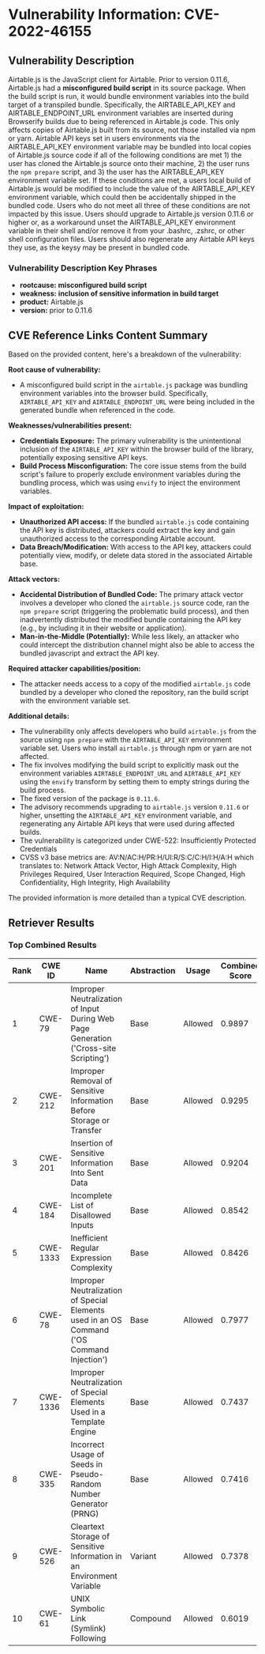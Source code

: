 # Vulnerability Information: CVE-2022-46155

## Vulnerability Description
Airtable.js is the JavaScript client for Airtable. Prior to version 0.11.6, Airtable.js had a **misconfigured build script** in its source package. When the build script is run, it would bundle environment variables into the build target of a transpiled bundle. Specifically, the AIRTABLE_API_KEY and AIRTABLE_ENDPOINT_URL environment variables are inserted during Browserify builds due to being referenced in Airtable.js code. This only affects copies of Airtable.js built from its source, not those installed via npm or yarn. Airtable API keys set in users environments via the AIRTABLE_API_KEY environment variable may be bundled into local copies of Airtable.js source code if all of the following conditions are met 1) the user has cloned the Airtable.js source onto their machine, 2) the user runs the `npm prepare` script, and 3) the user has the AIRTABLE_API_KEY environment variable set. If these conditions are met, a users local build of Airtable.js would be modified to include the value of the AIRTABLE_API_KEY environment variable, which could then be accidentally shipped in the bundled code. Users who do not meet all three of these conditions are not impacted by this issue. Users should upgrade to Airtable.js version 0.11.6 or higher or, as a workaround unset the AIRTABLE_API_KEY environment variable in their shell and/or remove it from your .bashrc, .zshrc, or other shell configuration files. Users should also regenerate any Airtable API keys they use, as the keysy may be present in bundled code.

### Vulnerability Description Key Phrases
- **rootcause:** **misconfigured build script**
- **weakness:** **inclusion of sensitive information in build target**
- **product:** Airtable.js
- **version:** prior to 0.11.6

## CVE Reference Links Content Summary
Based on the provided content, here's a breakdown of the vulnerability:

**Root cause of vulnerability:**

*   A misconfigured build script in the `airtable.js` package was bundling environment variables into the browser build. Specifically, `AIRTABLE_API_KEY` and `AIRTABLE_ENDPOINT_URL` were being included in the generated bundle when referenced in the code.

**Weaknesses/vulnerabilities present:**

*   **Credentials Exposure:** The primary vulnerability is the unintentional inclusion of the `AIRTABLE_API_KEY` within the browser build of the library, potentially exposing sensitive API keys.
*   **Build Process Misconfiguration:** The core issue stems from the build script's failure to properly exclude environment variables during the bundling process, which was using `envify` to inject the environment variables.

**Impact of exploitation:**

*   **Unauthorized API access:** If the bundled `airtable.js` code containing the API key is distributed, attackers could extract the key and gain unauthorized access to the corresponding Airtable account.
*   **Data Breach/Modification:** With access to the API key, attackers could potentially view, modify, or delete data stored in the associated Airtable base.

**Attack vectors:**

*   **Accidental Distribution of Bundled Code:** The primary attack vector involves a developer who cloned the `airtable.js` source code, ran the `npm prepare` script (triggering the problematic build process), and then inadvertently distributed the modified bundle containing the API key (e.g., by including it in their website or application).
*   **Man-in-the-Middle (Potentially):** While less likely, an attacker who could intercept the distribution channel might also be able to access the bundled javascript and extract the API key.

**Required attacker capabilities/position:**

*   The attacker needs access to a copy of the modified `airtable.js` code bundled by a developer who cloned the repository, ran the build script with the environment variable set.

**Additional details:**

*   The vulnerability only affects developers who build `airtable.js` from the source using `npm prepare` with the `AIRTABLE_API_KEY` environment variable set. Users who install `airtable.js` through npm or yarn are not affected.
*   The fix involves modifying the build script to explicitly mask out the environment variables `AIRTABLE_ENDPOINT_URL` and `AIRTABLE_API_KEY` using the `envify` transform by setting them to empty strings during the build process.
*   The fixed version of the package is `0.11.6`.
*   The advisory recommends upgrading to `airtable.js` version `0.11.6` or higher, unsetting the `AIRTABLE_API_KEY` environment variable, and regenerating any Airtable API keys that were used during affected builds.
*   The vulnerability is categorized under CWE-522: Insufficiently Protected Credentials
*   CVSS v3 base metrics are: AV:N/AC:H/PR:H/UI:R/S:C/C:H/I:H/A:H which translates to: Network Attack Vector, High Attack Complexity, High Privileges Required, User Interaction Required, Scope Changed, High Confidentiality, High Integrity, High Availability

The provided information is more detailed than a typical CVE description.

## Retriever Results

### Top Combined Results

| Rank | CWE ID | Name | Abstraction | Usage | Combined Score | Retrievers | Individual Scores |
|------|--------|------|-------------|-------|---------------|------------|-------------------|
| 1 | CWE-79 | Improper Neutralization of Input During Web Page Generation ('Cross-site Scripting') | Base | Allowed | 0.9897 | dense, sparse, graph | dense: 0.364, sparse: 1.000, graph: 0.658 |
| 2 | CWE-212 | Improper Removal of Sensitive Information Before Storage or Transfer | Base | Allowed | 0.9295 | sparse, graph | sparse: 1.000, graph: 1.000 |
| 3 | CWE-201 | Insertion of Sensitive Information Into Sent Data | Base | Allowed | 0.9204 | sparse, graph | sparse: 1.000, graph: 0.975 |
| 4 | CWE-184 | Incomplete List of Disallowed Inputs | Base | Allowed | 0.8542 | sparse, graph | sparse: 1.000, graph: 0.789 |
| 5 | CWE-1333 | Inefficient Regular Expression Complexity | Base | Allowed | 0.8426 | sparse, graph | sparse: 1.000, graph: 0.757 |
| 6 | CWE-78 | Improper Neutralization of Special Elements used in an OS Command ('OS Command Injection') | Base | Allowed | 0.7977 | sparse, graph | sparse: 1.000, graph: 0.631 |
| 7 | CWE-1336 | Improper Neutralization of Special Elements Used in a Template Engine | Base | Allowed | 0.7437 | dense, sparse | dense: 0.343, sparse: 1.000 |
| 8 | CWE-335 | Incorrect Usage of Seeds in Pseudo-Random Number Generator (PRNG) | Base | Allowed | 0.7416 | dense, sparse | dense: 0.339, sparse: 1.000 |
| 9 | CWE-526 | Cleartext Storage of Sensitive Information in an Environment Variable | Variant | Allowed | 0.7378 | dense, sparse | dense: 0.454, sparse: 1.000 |
| 10 | CWE-61 | UNIX Symbolic Link (Symlink) Following | Compound | Allowed | 0.6019 | sparse, graph | sparse: 1.000, graph: 0.589 |

